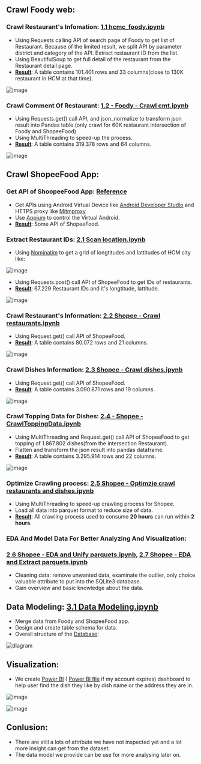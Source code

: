 <!-- # Ho Chi Minh Restaurant Analysis -->
## Crawl Foody web:
### Crawl Restaurant's Infomation: [1.1 hcmc_foody.ipynb](https://github.com/daoquocphong3/Projects/blob/main/Restaurant%20Analysis%20(long%20project)/Code/1.1%20hcmc_foody.ipynb)
- Using Requests calling API of search page of Foody to get list of Restaurant. Because of the limited result, we split API by parameter district and category of the API. Extract restaurant ID from the list.
- Using BeautifulSoup to get full detail of the restaurant from the Restaurant detail page.
- <ins>**Result**</ins>: A table contains 101.401 rows and 33 columns(close to 130K restaurant in HCM at that time).

![image](https://user-images.githubusercontent.com/55779400/220302237-8b923a38-cbe9-48ef-9eaa-23b12661e80a.png)

### Crawl Comment Of Restaurant: [1.2 - Foody - Crawl cmt.ipynb](https://github.com/daoquocphong3/Projects/blob/main/Restaurant%20Analysis%20(long%20project)/Code/1.2%20-%20Foody%20-%20Crawl%20cmt.ipynb)
- Using Requests.get() call API, and json_normalize to transform json result into Pandas table.(only crawl for 60K restaurant intersection of Foody and ShopeeFood)
- Using MultiThreading to speed-up the process.
- <ins>**Result**</ins>: A table contains 319.378 rows and 64 columns.
   
![image](https://user-images.githubusercontent.com/55779400/220302474-eddd8bfc-079b-4321-953f-05fe92676b1e.png)
## Crawl ShopeeFood App:
### Get API of ShoopeeFood App: [Reference](https://www.xbyte.io/how-to-scrape-data-from-mobile-apps.php)
- Get APIs using Android Virtual Device like [Android Developer Studio](https://developer.android.com/studio/) and HTTPS proxy like [Mitmproxy](https://mitmproxy.org/) 
- Use [Appium](https://appium.io/) to control the Virtual Android.
- <ins>**Result**</ins>: Some API of ShopeeFood.

### Extract Restaurant IDs: [2.1 Scan location.ipynb](https://github.com/daoquocphong3/Projects/blob/main/Restaurant%20Analysis%20(long%20project)/Code/2.1%20Scan%20location.ipynb)
- Using [Nominatim](https://nominatim.org/) to get a grid of longtitudes and lattitudes of HCM city like: 

![image](https://user-images.githubusercontent.com/55779400/220310132-475f8532-1925-42fe-8a2e-b707eee2eea3.png)

- Using Requests.post() call API of ShopeeFood to get IDs of restaurants.
- <ins>**Result**</ins>: 67.229 Restaurant IDs and it's longtitude, lattitude.

![image](https://user-images.githubusercontent.com/55779400/220312115-505a12f0-e95f-4ac5-8eef-19657bd9e217.png)

### Crawl Restaurant's Information: [2.2 Shopee - Crawl restaurants.ipynb](https://github.com/daoquocphong3/Projects/blob/main/Restaurant%20Analysis%20(long%20project)/Code/2.2%20Shopee%20-%20Crawl%20restaurants.ipynb)
- Using Request.get() call API of ShopeeFood.
- <ins>**Result**</ins>: A table contains 80.072 rows and 21 columns. 

![image](https://user-images.githubusercontent.com/55779400/220314126-40f3da9d-c976-402f-aeee-1c6b3b1a5b38.png)

### Crawl Dishes Information: [2.3 Shopee - Crawl dishes.ipynb](https://github.com/daoquocphong3/Projects/blob/main/Restaurant%20Analysis%20(long%20project)/Code/2.3%20Shopee%20-%20Crawl%20dishes.ipynb)
- Using Request.get() call API of ShopeeFood.
- <ins>**Result**</ins>: A table contains 3.090.871 rows and 19 columns.

![image](https://user-images.githubusercontent.com/55779400/220380522-7de71b22-67ed-410d-a76b-4e0663a1e5b5.png)



### Crawl Topping Data for Dishes: [2.4 - Shopee - CrawlToppingData.ipynb](https://github.com/daoquocphong3/Projects/blob/main/Restaurant%20Analysis%20(long%20project)/Code/2.4%20-%20Shopee%20-%20CrawlToppingData.ipynb)
- Using MultiThreading and Request.get() call API of ShopeeFood to get topping of 1.867.802 dishes(from the intersection Restaurant).
- Flatten and transform the json result into pandas dataframe.
- <ins>**Result**</ins>: A table contains 3.295.914  rows and 22 columns.

![image](https://user-images.githubusercontent.com/55779400/220430529-00002ad7-d7e5-48c5-b167-12d84556a85d.png)

### Optimize Crawling process: [2.5 Shopee - Optimzie crawl restaurants and dishes.ipynb](https://github.com/daoquocphong3/Projects/blob/main/Restaurant%20Analysis%20(long%20project)/Code/2.5%20Shopee%20-%20Optimzie%20crawl%20restaurants%20and%20dishes.ipynb)
- Using MultiThreading to speed-up crawling process for Shopee.
- Load all data into parquet format to reduce size of data.
- <ins>**Result**</ins>: All crawling process used to consume **20 hours** can run within **2 hours**. 

### EDA And Model Data For Better Analyzing And Visualization: 
### [2.6 Shopee - EDA and Unify parquets.ipynb](https://github.com/daoquocphong3/Projects/blob/main/Restaurant%20Analysis%20(long%20project)/Code/2.6%20Shopee%20-%20EDA%20and%20Unify%20parquets.ipynb), [2.7 Shopee - EDA and Extract parquets.ipynb](https://github.com/daoquocphong3/Projects/blob/main/Restaurant%20Analysis%20(long%20project)/Code/2.7%20Shopee%20-%20EDA%20and%20Extract%20parquets.ipynb)
- Cleaning data: remove unwanted data, examinate the outlier, only choice valuable attribute to put into the SQLite3 database.
- Gain overview and basic knowledge about the data.

## Data Modeling: [3.1 Data Modeling.ipynb](https://github.com/daoquocphong3/Projects/blob/main/Restaurant%20Analysis%20(long%20project)/Code/3.1%20Data%20Modeling.ipynb)
- Merge data from Foody and ShopeeFood app.
- Design and create table schema for data.
- Overall structure of the [Database](https://drive.google.com/file/d/1YipU3eMJLLDLgcV8MGhxXXpRcvfC95lg/view):

![diagram](https://user-images.githubusercontent.com/55779400/220547979-c2ed3419-49de-4510-b587-30571ea2813a.png)

## Visualization:
- We create [Power BI](https://app.powerbi.com/groups/me/reports/1925003b-32bb-463b-b593-7d7307fd9810?ctid=40127cd4-45f3-49a3-b05d-315a43a9f033&pbi_source=linkShare&bookmarkGuid=f9b5fb9e-dd14-4c96-a3f6-ca390ce32da8) ( [Power BI file](https://drive.google.com/file/d/1qWlmexHhkaAQj391D9NMRutz9Boj3MvC/view?usp=share_link) if my account expires) dashboard to help user find the dish they like by dish name or the address they are in.

![image](https://user-images.githubusercontent.com/55779400/220550393-48be7dc2-479f-40b0-85cf-0f487960cad6.png)


![image](https://user-images.githubusercontent.com/55779400/220056980-810b1316-4fa5-4456-a971-312821c33a56.png)

## Conlusion:
- There are still a lots of attribute we have not inspected yet and a lot more insight can get from the dataset.
- The data model we provide can be use for more analysing later on.
